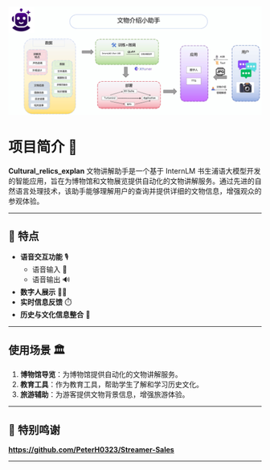 ![介绍](./doc/wwjs.png)

# 项目简介 🎨

**Cultural_relics_explan** 文物讲解助手是一个基于 InternLM 书生浦语大模型开发的智能应用，旨在为博物馆和文物展览提供自动化的文物讲解服务。通过先进的自然语言处理技术，该助手能够理解用户的查询并提供详细的文物信息，增强观众的参观体验。

---

## 🌟 特点

- **语音交互功能** 🎙️  
  - 语音输入 🎤  
  - 语音输出 🔊  
- **数字人展示** 🧑‍💻  
- **实时信息反馈** ⏱️  
- **历史与文化信息整合** 📜  

---

## 使用场景 🏛️

1. **博物馆导览**：为博物馆提供自动化的文物讲解服务。  
2. **教育工具**：作为教育工具，帮助学生了解和学习历史文化。  
3. **旅游辅助**：为游客提供文物背景信息，增强旅游体验。  

---

## 🙏 特别鸣谢

**https://github.com/PeterH0323/Streamer-Sales**

---
